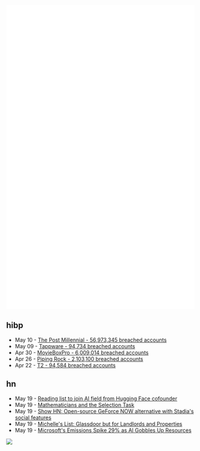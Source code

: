 ![Metrics](https://raw.githubusercontent.com/phixion/phixion/master/metrics.svg)

## hibp

<!--
for https://github.com/phixion/phixion/blob/main/.github/workflows/feeds.yml
-->
<!--START_SECTION:haveibeenpwnd-->
- May 10 - [The Post Millennial - 56,973,345 breached accounts](https://haveibeenpwned.com/PwnedWebsites#ThePostMillennial)
- May 09 - [Tappware - 94,734 breached accounts](https://haveibeenpwned.com/PwnedWebsites#Tappware)
- Apr 30 - [MovieBoxPro - 6,009,014 breached accounts](https://haveibeenpwned.com/PwnedWebsites#MovieBoxPro)
- Apr 26 - [Piping Rock - 2,103,100 breached accounts](https://haveibeenpwned.com/PwnedWebsites#PipingRock)
- Apr 22 - [T2 - 94,584 breached accounts](https://haveibeenpwned.com/PwnedWebsites#T2)
<!--END_SECTION:haveibeenpwnd-->

## hn

<!--
for https://github.com/phixion/phixion/blob/main/.github/workflows/feeds.yml
-->
<!--START_SECTION:hn-->
- May 19 - [Reading list to join AI field from Hugging Face cofounder](https://thomwolf.io/data/Thom_wolf_reading_list.txt)
- May 19 - [Mathematicians and the Selection Task](https://eric.ed.gov/?id=ED489556)
- May 19 - [Show HN: Open-source GeForce NOW alternative with Stadia's social features](https://github.com/netrisdotme/netris)
- May 19 - [Michelle's List: Glassdoor but for Landlords and Properties](https://www.michelleslist.com/)
- May 19 - [Microsoft's Emissions Spike 29% as AI Gobbles Up Resources](https://www.pcmag.com/news/microsofts-emissions-spike-29-as-ai-gobbles-up-resources)
<!--END_SECTION:hn-->

<!--
for https://yhype.me
-->
![](https://hit.yhype.me/github/profile?user_id=13013670)
